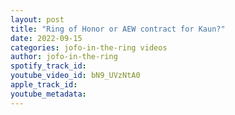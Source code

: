```yaml
---
layout: post
title: "Ring of Honor or AEW contract for Kaun?"
date: 2022-09-15
categories: jofo-in-the-ring videos
author: jofo-in-the-ring
spotify_track_id: 
youtube_video_id: bN9_UVzNtA0
apple_track_id: 
youtube_metadata: 
---
```

